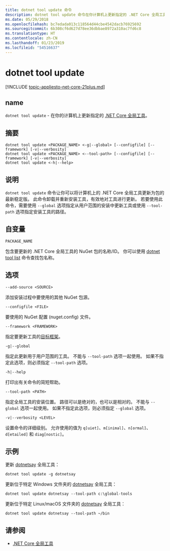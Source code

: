```yaml
---
title: dotnet tool update 命令
description: dotnet tool update 命令在你计算机上更新指定的 .NET Core 全局工具。
ms.date: 05/29/2018
ms.openlocfilehash: bc7edada013c118564d44cbe4542dacb76925692
ms.sourcegitcommit: 6b308cf6d627d78ee36dbbae8972a310ac7fd6c8
ms.translationtype: HT
ms.contentlocale: zh-CN
ms.lasthandoff: 01/23/2019
ms.locfileid: "54516637"
---
```

# <a name="dotnet-tool-update"></a>dotnet tool update

[!INCLUDE [topic-appliesto-net-core-21plus.md](../../../includes/topic-appliesto-net-core-21plus.md)]

## <a name="name"></a>name

`dotnet tool update` - 在你的计算机上更新指定的 [.NET Core 全局工具](global-tools.md)。

## <a name="synopsis"></a>摘要

```console
dotnet tool update <PACKAGE_NAME> <-g|--global> [--configfile] [--framework] [-v|--verbosity]
dotnet tool update <PACKAGE_NAME> <--tool-path> [--configfile] [--framework] [-v|--verbosity]
dotnet tool update <-h|--help>
```

## <a name="description"></a>说明

`dotnet tool update` 命令让你可以将计算机上的 .NET Core 全局工具更新为包的最新稳定版。 此命令卸载并重新安装工具，有效地对工具进行更新。 若要使用此命令，需要使用 `--global` 选项指定从用户范围的安装中更新工具或使用 `--tool-path` 选项指定安装工具的路径。

## <a name="arguments"></a>自变量

`PACKAGE_NAME`

包含要更新的 .NET Core 全局工具的 NuGet 包的名称/ID。 你可以使用 [dotnet tool list](dotnet-tool-list.md) 命令查找包名称。

## <a name="options"></a>选项

`--add-source <SOURCE>`

添加安装过程中要使用的其他 NuGet 包源。

`--configfile <FILE>`

要使用的 NuGet 配置 (nuget.config) 文件。

`--framework <FRAMEWORK>`

指定要更新工具的[目标框架](../../standard/frameworks.md)。

`-g|--global`

指定此更新用于用户范围的工具。 不能与 `--tool-path` 选项一起使用。 如果不指定此选项，则必须指定 `--tool-path` 选项。

`-h|--help`

打印出有关命令的简短帮助。

`--tool-path <PATH>`

指定全局工具的安装位置。 路径可以是绝对的，也可以是相对的。 不能与 `--global` 选项一起使用。 如果不指定此选项，则必须指定 `--global` 选项。

`-v|--verbosity <LEVEL>`

设置命令的详细级别。 允许使用的值为 `q[uiet]`、`m[inimal]`、`n[ormal]`、`d[etailed]` 和 `diag[nostic]`。

## <a name="examples"></a>示例

更新 [dotnetsay](https://www.nuget.org/packages/dotnetsay/) 全局工具：

`dotnet tool update -g dotnetsay`

更新位于特定 Windows 文件夹的 [dotnetsay](https://www.nuget.org/packages/dotnetsay/) 全局工具：

`dotnet tool update dotnetsay --tool-path c:\global-tools`

更新位于特定 Linux/macOS 文件夹的 [dotnetsay](https://www.nuget.org/packages/dotnetsay/) 全局工具：

`dotnet tool update dotnetsay --tool-path ~/bin`

## <a name="see-also"></a>请参阅

- [.NET Core 全局工具](global-tools.md)
